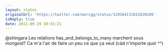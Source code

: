 ```yaml
---
layout: status
originalUrl: 'https://twitter.com/marcgg/status/119364131831820289'
isReply: true
date: 2011-09-29 10:53:21
---
```


@shingara Les relations has_and_belongs_to_many marchent sous mongoid? Ca m'a l'air de faire un peu ce que ça veut (càd n'importe quoi ^^)
